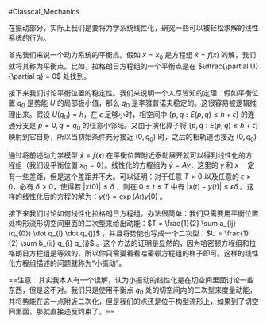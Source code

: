 #Classcal_Mechanics 

在振动部分，实际上我们是要将力学系统线性化，研究一些可以被轻松求解的线性系统的行为。

首先我们来说一个动力系统的平衡点。假如 $x = x_{0}$ 是方程组 $\dot x = f(x)$ 的解，我们就将其称为平衡点。比如，拉格朗日方程组的一个平衡点是在 $\dfrac{\partial U}{\partial q} = 0$ 处找到。

接下来我们讨论平衡位置的稳定性。我们来说明一个人尽皆知的定理：假如平衡位置 $q_{0}$ 是势能 $U$ 的局部极小值，那么 $q_{0}$ 是李雅普诺夫稳定的。这很容易被逻辑推理出来。假设 $U (q_{0}) = h$，在 $\epsilon$ 足够小时，相空间中 $\{p,q : E(p,q) \le h + \epsilon\}$ 的连通分支是 $p=0, q = q_{0}$ 的任意小邻域。又由于演化算子将 $\{p,q : E(p,q) \le h + \epsilon\}$ 映射到它自身，所以当初始条件充分接近 $(0,q_{0})$ 时，之后的相轨道也接近 $(0,q_{0})$ 

通过将前述动力学模型 $\dot x = f(x)$ 在平衡位置附近泰勒展开就可以得到线性化的方程组（我们设平衡位置 $x_{0}=0$）。线性化的方程组为 $\dot y = A y$，这里的 $y$ 和 $x$ 一定有一些差距，但是这个差距并不大。可以证明：对于任意 $T >0$ 以及任意的 $\epsilon >0$，必有 $\delta > 0$，使得若 $|x (0)| \le \delta$ ，则在 $0 \le t \le T$ 中有 $|x (t) - y (t)| \le \epsilon \delta$ 。这样的线性化后的方程的解为：$y (t) = \exp (At) y(0)$ 。

接下来我们讨论如何线性化拉格朗日方程组。办法很简单：我们只需要用平衡位置处构形流形切空间里面的二次型来给出动能：$T = \frac{1}{2} \sum a_{ij}(q_{0}) \dot q_{i} \dot q_{j}$ ，并且将势能也写成一个二次型：$U = \frac{1}{2} \sum b_{ij} q_{i} q_{j}$ 。这个方法的证明是显然的，因为哈密顿方程组和拉格朗日方程组是等效的，所以你只需要看看哈密顿方程组的样子即可。这样的线性化方程组描述的问题就称为“小振动”。

==注意：其实我本人有一个误解，认为小振动的线性化是在切空间里面讨论一些东西，但是这不对。我们只是使用平衡点 $q_{0}$ 处的切空间内的二次型来度量动能，并将势能在这一点附近二次化，但是我们的点还是位于构型流形上，如果到了切空间里面，那就直接违反约束了。==









